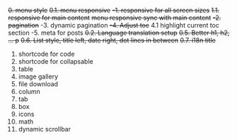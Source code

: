 ~~0. menu style~~
~~0.1. menu responsive~~
~~-1. responsive for all screen sizes~~
~~1.1. responsive for main content~~
~~menu responsive sync with main content~~
~~-2. pagination~~
-3. dynamic pagination
~~-4. Adjust toc~~
4.1 highlight current toc section
-5. meta for posts
~~0.2. Language translation setup~~
~~0.5. Better h1, h2, ... p~~
~~0.6. List style, title left, date right, dot lines in between~~
~~0.7. i18n title~~
1. shortcode for code
2. shortcode for collapsable
3. table
4. image gallery
5. file download
6. column
7. tab
8. box
9. icons
10. math
11. dynamic scrollbar